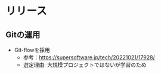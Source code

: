 # リリース

## Gitの運用
- Git-flowを採用
  - 参考：https://supersoftware.jp/tech/20221021/17928/
  - 選定理由: 大規模プロジェクトではないが学習のため

